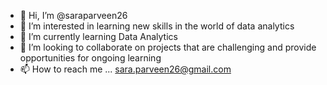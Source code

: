- 👋 Hi, I’m @saraparveen26
- 👀 I’m interested in learning new skills in the world of data analytics
- 🌱 I’m currently learning Data Analytics
- 💞️ I’m looking to collaborate on projects that are challenging and provide opportunities for ongoing learning
- 📫 How to reach me ... sara.parveen26@gmail.com

<!---
saraparveen26/saraparveen26 is a ✨ special ✨ repository because its `README.md` (this file) appears on your GitHub profile.
You can click the Preview link to take a look at your changes.
--->
